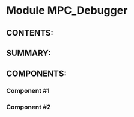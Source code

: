 Module MPC_Debugger
======================

CONTENTS:
---------
    
    

SUMMARY:
--------


COMPONENTS:
-----------

### Component #1
### Component #2

